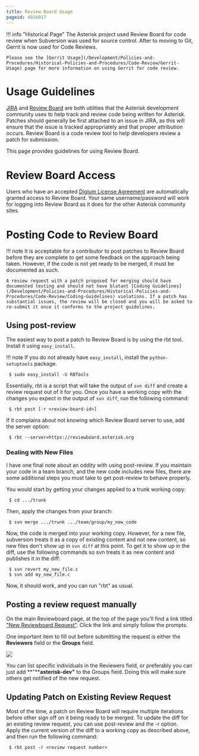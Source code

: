 ```yaml
---
title: Review Board Usage
pageid: 4816917
---
```





!!! info "Historical Page"
    The Asterisk project used Review Board for code review when Subversion was used for source control. After to moving to Git, Gerrit is now used for Code Reviews.

    Please see the [Gerrit Usage](/Development/Policies-and-Procedures/Historical-Policies-and-Procedures/Code-Review/Gerrit-Usage) page for more information on using Gerrit for code review.

      
[//]: # (end-info)





Usage Guidelines
================

[JIRA](https://github.com/asterisk/asterisk/issues/jira/) and [Review Board](https://reviewboard.asterisk.org) are both utilities that the Asterisk development community uses to help track and review code being written for Asterisk. Patches should generally be first attached to an issue in JIRA, as this will ensure that the issue is tracked appropriately and that proper attribution occurs. Review Board is a code review tool to help developers review a patch for submission.

This page provides guidelines for using Review Board.

Review Board Access
===================

Users who have an accepted [Digium License Agreement](/Development/Policies-and-Procedures/Historical-Policies-and-Procedures/Patch-Contribution-Process/Digium-License-Agreement) are automatically granted access to Review Board. Your same username/password will work for logging into Review Board as it does for the other Asterisk community sites.

Posting Code to Review Board
============================




!!! note 
    It is acceptable for a contributor to post patches to Review Board before they are complete to get some feedback on the approach being taken. However, if the code is not yet ready to be merged, it must be documented as such.

    A review request with a patch proposed for merging should have documented testing and should not have blatant [Coding Guidelines](/Development/Policies-and-Procedures/Historical-Policies-and-Procedures/Code-Review/Coding-Guidelines) violations. If a patch has substantial issues, the review will be closed and you will be asked to re-submit it once it conforms to the project guidelines.

      
[//]: # (end-note)



Using post-review
-----------------

The easiest way to post a patch to Review Board is by using the rbt tool. Install it using `easy_install`.




!!! note 
    If you do not already have `easy_install`, install the `python-setuptools` package.

      
[//]: # (end-note)

```
 $ sudo easy_install -U RBTools

```

Essentially, rbt is a script that will take the output of `svn diff` and create a review request out of it for you. Once you have a working copy with the changes you expect in the output of `svn diff`, run the following command:

```
 $ rbt post [-r <review-board-id>]

```

If it complains about not knowing which Review Board server to use, add the server option:

```
 $ rbt --server=https://reviewboard.asterisk.org

```

### Dealing with New Files

I have one final note about an oddity with using post-review. If you maintain your code in a team branch, and the new code includes new files, there are some additional steps you must take to get post-review to behave properly.

You would start by getting your changes applied to a trunk working copy:

```
 $ cd .../trunk

```

Then, apply the changes from your branch:

```
 $ svn merge .../trunk .../team/group/my_new_code

```

Now, the code is merged into your working copy. However, for a new file, subversion treats it as a copy of existing content and not new content, so new files don't show up in `svn diff` at this point. To get it to show up in the diff, use the following commands so svn treats it as new content and publishes it in the diff:

```
 $ svn revert my_new_file.c
 $ svn add my_new_file.c

```

Now, it should work, and you can run "rbt" as usual.

Posting a review request manually
---------------------------------

On the main Reviewboard page, at the top of the page you'll find a link titled ["New Reviewboard Request"](https://reviewboard.asterisk.org/r/new/). Click the link and simply follow the prompts.

One important item to fill out before submitting the request is either the **Reviewers** field or the **Groups** field.

![](reviewboard_groups.png)

You can list specific individuals in the Reviewers field, or preferably you can just add **"****asterisk-dev"** to the Groups field. Doing this will make sure others get notified of the new request.

Updating Patch on Existing Review Request
-----------------------------------------

Most of the time, a patch on Review Board will require multiple iterations before other sign off on it being ready to be merged. To update the diff for an existing review request, you can use post-review and the -r option. Apply the current version of the diff to a working copy as described above, and then run the following command:

```
 $ rbt post -r <review request number>

```

